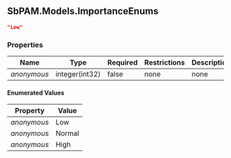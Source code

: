 
<h2 id="tocS_SbPAM.Models.ImportanceEnums">SbPAM.Models.ImportanceEnums</h2>

<a id="schemasbpam.models.importanceenums"></a>
<a id="schema_SbPAM.Models.ImportanceEnums"></a>
<a id="tocSsbpam.models.importanceenums"></a>
<a id="tocssbpam.models.importanceenums"></a>

```json
"Low"

```

### Properties

|Name|Type|Required|Restrictions|Description|
|---|---|---|---|---|
|*anonymous*|integer(int32)|false|none|none|

#### Enumerated Values

|Property|Value|
|---|---|
|*anonymous*|Low|
|*anonymous*|Normal|
|*anonymous*|High|


